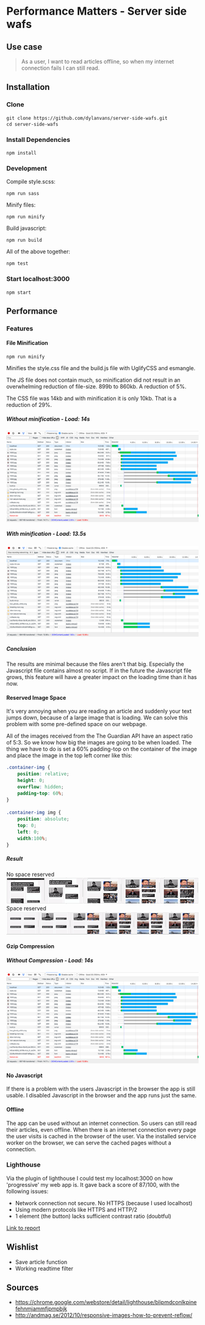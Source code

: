 # Performance Matters - Server side wafs
## Use case
> As a user, I want to read articles offline, so when my internet connection fails I can still read.

## Installation
### Clone
```
git clone https://github.com/dylanvans/server-side-wafs.git
cd server-side-wafs
```
### Install Dependencies
```
npm install
```
### Development
Compile style.scss:
```
npm run sass
```
Minify files:
```
npm run minify
```
Build javascript:
```
npm run build
```
All of the above together:
```
npm test
```

### Start localhost:3000
```
npm start
```

## Performance
### Features
#### File Minification 
```
npm run minify
```
Minifies the style.css file and the build.js file with UglifyCSS and esmangle.

The JS file does not contain much, so minification did not result in an overwhelming reduction of file-size. 899b to 860kb. A reduction of 5%.

The CSS file was 14kb and with minification it is only 10kb. That is a reduction of 29%.

##### Without minification - Load: 14s
![Screenshot timeline - without minification](https://github.com/dylanvans/server-side-wafs/blob/dev/readme-img/normal.png)
##### With minification - Load: 13.5s
![Screenshot timeline - with minification](https://github.com/dylanvans/server-side-wafs/blob/dev/readme-img/minify.png)

##### Conclusion
The results are minimal because the files aren't that big. Especially the Javascript file contains almost no script. If in the future the Javascript file grows, this feature will have a greater impact on the loading time than it has now.

#### Reserved Image Space
It's very annoying when you are reading an article and suddenly your text jumps down, because of a large image that is loading. We can solve this problem with some pre-defined space on our webpage.

All of the images received from the The Guardian API have an aspect ratio of 5:3. So we know how big the images are going to be when loaded. The thing we have to do is set a 60% padding-top on the container of the image and place the image in the top left corner like this:

``` css
.container-img {
	position: relative;
	height: 0;
	overflow: hidden;
	padding-top: 60%;
}

.container-img img {
	position: absolute;
	top: 0;
	left: 0;
	width:100%;
}
```
##### Result
No space reserved
![screenshot - no space reserved for image](https://github.com/dylanvans/server-side-wafs/blob/dev/readme-img/no-space-reserved.png)
Space reserved
![screenshot - space reserved for image](https://github.com/dylanvans/server-side-wafs/blob/dev/readme-img/space-reserved.png)

#### Gzip Compression
##### Without Compression - Load: 14s
![Screenshot timeline - without minification](https://github.com/dylanvans/server-side-wafs/blob/dev/readme-img/normal.png)

#### No Javascript
If there is a problem with the users Javascript in the browser the app is still usable. I disabled Javascript in the browser and the app runs just the same.

#### Offline
The app can be used without an internet connection. So users can still read their articles, even offline. When there is an internet connection every page the user visits is cached in the browser of the user. Via the installed service worker on the browser, we can serve the cached pages without a connection.

### Lighthouse
Via the plugin of lighthouse I could test my localhost:3000 on how 'progressive' my web app is. It gave back a score of 87/100, with the following issues:
- Network connection not secure. No HTTPS (because I used localhost)
- Using modern protocols like HTTPS and HTTP/2
- 1 element (the button) lacks sufficient contrast ratio (doubtful)

[Link to report](https://github.com/dylanvans/server-side-wafs/lighthouse-report.html)

## Wishlist
- Save article function
- Working readtime filter

## Sources
- https://chrome.google.com/webstore/detail/lighthouse/blipmdconlkpinefehnmjammfjpmpbjk
- http://andmag.se/2012/10/responsive-images-how-to-prevent-reflow/